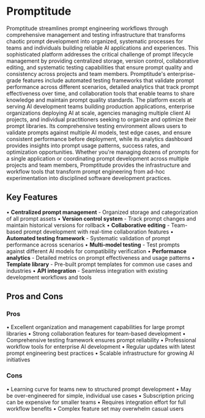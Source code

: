 # Promptitude

Promptitude streamlines prompt engineering workflows through comprehensive management and testing infrastructure that transforms chaotic prompt development into organized, systematic processes for teams and individuals building reliable AI applications and experiences. This sophisticated platform addresses the critical challenge of prompt lifecycle management by providing centralized storage, version control, collaborative editing, and systematic testing capabilities that ensure prompt quality and consistency across projects and team members. Promptitude's enterprise-grade features include automated testing frameworks that validate prompt performance across different scenarios, detailed analytics that track prompt effectiveness over time, and collaboration tools that enable teams to share knowledge and maintain prompt quality standards. The platform excels at serving AI development teams building production applications, enterprise organizations deploying AI at scale, agencies managing multiple client AI projects, and individual practitioners seeking to organize and optimize their prompt libraries. Its comprehensive testing environment allows users to validate prompts against multiple AI models, test edge cases, and ensure consistent performance before deployment, while its analytics dashboard provides insights into prompt usage patterns, success rates, and optimization opportunities. Whether you're managing dozens of prompts for a single application or coordinating prompt development across multiple projects and team members, Promptitude provides the infrastructure and workflow tools that transform prompt engineering from ad-hoc experimentation into disciplined software development practices.

## Key Features

• **Centralized prompt management** - Organized storage and categorization of all prompt assets
• **Version control system** - Track prompt changes and maintain historical versions for rollback
• **Collaborative editing** - Team-based prompt development with real-time collaboration features
• **Automated testing framework** - Systematic validation of prompt performance across scenarios
• **Multi-model testing** - Test prompts against different AI models for compatibility verification
• **Performance analytics** - Detailed metrics on prompt effectiveness and usage patterns
• **Template library** - Pre-built prompt templates for common use cases and industries
• **API integration** - Seamless integration with existing development workflows and tools

## Pros and Cons

### Pros
• Excellent organization and management capabilities for large prompt libraries
• Strong collaboration features for team-based development
• Comprehensive testing framework ensures prompt reliability
• Professional workflow tools for enterprise AI development
• Regular updates with latest prompt engineering best practices
• Scalable infrastructure for growing AI initiatives

### Cons
• Learning curve for teams new to structured prompt development
• May be over-engineered for simple, individual use cases
• Subscription pricing can be expensive for smaller teams
• Requires integration effort for full workflow benefits
• Complex feature set may overwhelm casual users